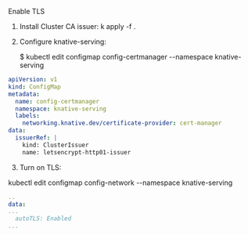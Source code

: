 Enable TLS

1. Install Cluster CA issuer: k apply -f .
2. Configure knative-serving: 
    
    $ kubectl edit configmap config-certmanager --namespace knative-serving

```yaml
apiVersion: v1
kind: ConfigMap
metadata:
  name: config-certmanager
  namespace: knative-serving
  labels:
    networking.knative.dev/certificate-provider: cert-manager
data:
  issuerRef: |
    kind: ClusterIssuer
    name: letsencrypt-http01-issuer
```

3. Turn on TLS:

kubectl edit configmap config-network --namespace knative-serving

```yaml
..
data:
...
  autoTLS: Enabled
...

```
